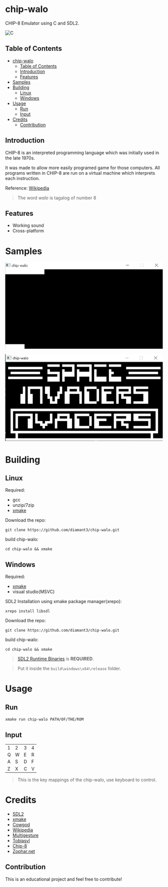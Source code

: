 # chip-walo

CHIP-8 Emulator using C and SDL2.

![C](https://img.shields.io/badge/Language-c-gold?style=for-the-badge)

## Table of Contents

- [chip-walo](#chip-walo)
  - [Table of Contents](#table-of-contents)
  - [Introduction](#introduction)
  - [Features](#features)
- [Samples](#samples)
- [Building](#building)
  - [Linux](#linux)
  - [Windows](#windows)
- [Usage](#usage)
  - [Run](#run)
  - [Input](#input)
- [Credits](#credits)
  - [Contribution](#contribution)

## Introduction

CHIP-8 is an interpreted programming language which was initially used in the late 1970s. 

It was made to allow more easily programed game for those computers. All programs written in CHIP-8 are run on a virtual machine which interprets each instruction.

Reference: [Wikipedia](https://en.wikipedia.org/wiki/CHIP-8)

> The word *walo* is tagalog of number 8

## Features

- Working sound
- Cross-platform

# Samples

![chip-walo](images/chip-walo.gif)

![Space Invaders](images/Space_Invaders.png)

# Building

## Linux

Required:
- gcc
- unzip/7zip
- [xmake](https://xmake.io/#/guide/installation)

Download the repo:

```
git clone https://github.com/diamant3/chip-walo.git
``` 

build chip-walo:

```
cd chip-walo && xmake
```

## Windows

Required:

- [xmake](https://xmake.io/#/guide/installation)
- visual studio(MSVC)

SDL2 Installation using xmake package manager(xrepo):

```
xrepo install libsdl
```

Download the repo:

```
git clone https://github.com/diamant3/chip-walo.git
``` 

build chip-walo:

```
cd chip-walo && xmake
```

 > [SDL2 Runtime Binaries](https://www.libsdl.org/download-2.0.php) is **REQUIRED**. 
 
 > Put it inside the ``` build\windows\x64\release ``` folder.

# Usage

## Run

```
xmake run chip-walo PATH/OF/THE/ROM
```

## Input

<table>
  <tr>
      <td>1</td>
      <td>2</td>
      <td>3</td>
      <td>4</td>
  </tr>
  <tr>
      <td>Q</td>
      <td>W</td>
      <td>E</td>
      <td>R</td>
  </tr>
  <tr>
      <td>A</td>
      <td>S</td>
      <td>D</td>
      <td>F</td>
  </tr>
  <tr>
      <td>Z</td>
      <td>X</td>
      <td>C</td>
      <td>V</td>
  </tr>
</table>

> This is the key mappings of the chip-walo, use keyboard to control.

# Credits

- [SDL2](https://www.libsdl.org/)
- [xmake](https://xmake.io/#/)
- [Cowgod](http://devernay.free.fr/hacks/chip8/C8TECH10.HTM)
- [Wikipedia](https://en.wikipedia.org/wiki/CHIP-8)
- [Multigesture](https://multigesture.net/articles/how-to-write-an-emulator-chip-8-interpreter/)
- [Tobiasvl](https://tobiasvl.github.io/blog/write-a-chip-8-emulator/)
- [Chip-8](https://chip-8.github.io/links/)
- [Zophar.net](https://www.zophar.net/pdroms/chip8.html)

## Contribution

This is an educational project and feel free to contribute!
